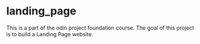 # landing_page
This is a part of the odin project foundation course. The goal of this project is to build a Landing Page website.